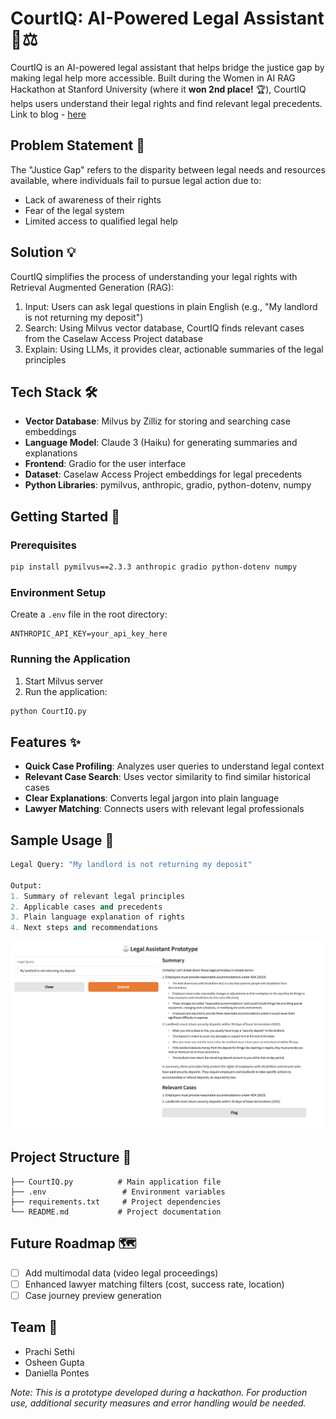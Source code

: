 # CourtIQ: AI-Powered Legal Assistant 🚀⚖️

CourtIQ is an AI-powered legal assistant that helps bridge the justice gap by making legal help more accessible. Built during the Women in AI RAG Hackathon at Stanford University (where it **won 2nd place!** 🏆), CourtIQ helps users understand their legal rights and find relevant legal precedents.
Link to blog - [here](https://zilliz.com/blog/2025-women-in-ai-rag-hackathon-highlights#App-CourtIQ-2nd-place)

## Problem Statement 🎯
The "Justice Gap" refers to the disparity between legal needs and resources available, where individuals fail to pursue legal action due to:
- Lack of awareness of their rights
- Fear of the legal system
- Limited access to qualified legal help

## Solution 💡
CourtIQ simplifies the process of understanding your legal rights with Retrieval Augmented Generation (RAG):
1. Input: Users can ask legal questions in plain English (e.g., "My landlord is not returning my deposit")
2. Search: Using Milvus vector database, CourtIQ finds relevant cases from the Caselaw Access Project database
3. Explain: Using LLMs, it provides clear, actionable summaries of the legal principles

## Tech Stack 🛠️
- **Vector Database**: Milvus by Zilliz for storing and searching case embeddings
- **Language Model**: Claude 3 (Haiku) for generating summaries and explanations
- **Frontend**: Gradio for the user interface
- **Dataset**: Caselaw Access Project embeddings for legal precedents
- **Python Libraries**: pymilvus, anthropic, gradio, python-dotenv, numpy

## Getting Started 🚀

### Prerequisites
```bash
pip install pymilvus==2.3.3 anthropic gradio python-dotenv numpy
```

### Environment Setup
Create a `.env` file in the root directory:
```env
ANTHROPIC_API_KEY=your_api_key_here
```

### Running the Application
1. Start Milvus server
2. Run the application:
```bash
python CourtIQ.py
```

## Features ✨
- **Quick Case Profiling**: Analyzes user queries to understand legal context
- **Relevant Case Search**: Uses vector similarity to find similar historical cases
- **Clear Explanations**: Converts legal jargon into plain language
- **Lawyer Matching**: Connects users with relevant legal professionals

## Sample Usage 📝
```python
Legal Query: "My landlord is not returning my deposit"

Output:
1. Summary of relevant legal principles
2. Applicable cases and precedents
3. Plain language explanation of rights
4. Next steps and recommendations
```
 ![CourtIQ](./img/CourtIQ.png)
 
## Project Structure 📂
```
├── CourtIQ.py          # Main application file
├── .env                 # Environment variables
├── requirements.txt     # Project dependencies
└── README.md           # Project documentation
```

## Future Roadmap 🗺️
- [ ] Add multimodal data (video legal proceedings)
- [ ] Enhanced lawyer matching filters (cost, success rate, location)
- [ ] Case journey preview generation

## Team 👥
- Prachi Sethi
- Osheen Gupta
- Daniella Pontes

*Note: This is a prototype developed during a hackathon. For production use, additional security measures and error handling would be needed.*
